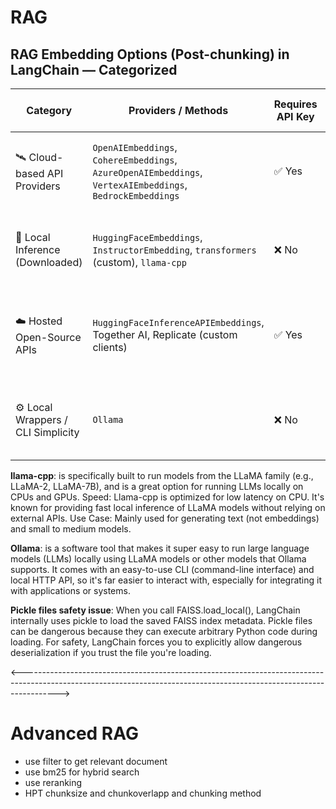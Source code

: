 # RAG

## RAG Embedding Options (Post-chunking) in LangChain — Categorized

| Category                           | Providers / Methods                                                                 | Requires API Key | Downloads Model Locally | Notes                                                                 |
|------------------------------------|--------------------------------------------------------------------------------------|------------------|---------------------------|-----------------------------------------------------------------------|
| 🛰️ Cloud-based API Providers       | `OpenAIEmbeddings`, `CohereEmbeddings`, `AzureOpenAIEmbeddings`, `VertexAIEmbeddings`, `BedrockEmbeddings` | ✅ Yes           | ❌ No                    | Remote proprietary APIs. Fast, scalable, paid beyond free tiers.     |
| 🧠 Local Inference (Downloaded)    | `HuggingFaceEmbeddings`, `InstructorEmbedding`, `transformers` (custom), `llama-cpp` | ❌ No            | ✅ Yes                   | Fully local, private. Requires downloading models and compute.        |
| ☁️ Hosted Open-Source APIs         | `HuggingFaceInferenceAPIEmbeddings`, Together AI, Replicate (custom clients)        | ✅ Yes           | ❌ No                    | Hosted inference of open models. Slower but avoids local setup.      |
| ⚙️ Local Wrappers / CLI Simplicity | `Ollama`                                                                             | ❌ No            | ✅ Yes (on first run)    | Simplified local use. Wraps `llama.cpp`. Easy to start with.         |



**llama-cpp**: is specifically built to run models from the LLaMA family (e.g., LLaMA-2, LLaMA-7B), and is a great option for running LLMs locally on CPUs and GPUs.
Speed: Llama-cpp is optimized for low latency on CPU. It's known for providing fast local inference of LLaMA models without relying on external APIs.
Use Case: Mainly used for generating text (not embeddings) and small to medium models.

**Ollama**: is a software tool that makes it super easy to run large language models (LLMs) locally using LLaMA models or other models that Ollama supports.
It comes with an easy-to-use CLI (command-line interface) and local HTTP API, so it's far easier to interact with, especially for integrating it with applications or systems.

**Pickle files safety issue**:
When you call FAISS.load_local(), LangChain internally uses pickle to load the saved FAISS index metadata.
Pickle files can be dangerous because they can execute arbitrary Python code during loading.
For safety, LangChain forces you to explicitly allow dangerous deserialization if you trust the file you're loading.


<--------------------------------------------------------------------------------------------------------------------------------------------------------------------->


# Advanced RAG
* use filter to get relevant document
* use bm25 for hybrid search
* use reranking
* HPT chunksize and chunkoverlapp and chunking method







